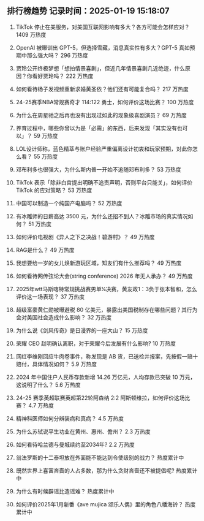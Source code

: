 
## 排行榜趋势 记录时间：2025-01-19 15:18:07
  
  1. TikTok 停止在美服务，对美国互联网影响有多大？各方可能会怎样应对？ 1409 万热度
    
  2. OpenAI 被曝训出 GPT-5，但选择雪藏，消息真实性有多大？GPT-5 真如预期中那么强大吗？ 296 万热度
    
  3. 贾玲公开终极梦想「想拍情景喜剧」，但近几年情景喜剧几近绝迹，什么原因？你看好贾玲吗？ 222 万热度
    
  4. 如何看待杨子发视频重新求婚黄圣依？他们还有可能复合吗？ 217 万热度
    
  5. 24-25赛季NBA常规赛奇才 114:122 勇士，如何评价这场比赛？ 100 万热度
    
  6. 为什么在周星驰之后再也没有出现过如此的现象级喜剧演员？ 69 万热度
    
  7. 养育过程中，哪些你曾以为是「必需」的东西，后来发现「其实没有也可以」？ 59 万热度
    
  8. LOL设计师称，蓝色精萃与账户经验严重偏离设计初衷和玩家预期，对此你怎么看？ 55 万热度
    
  9. 邓布利多也很强大，为什么斯内普一开始不追随邓布利多？ 53 万热度
    
  10. TikTok 表示「除非白宫提出明确不追责声明，否则平台只能关」，如何评价 TikTok 的应对策略？ 53 万热度
    
  11. 中国可以制造一个纯国产电脑吗？ 52 万热度
    
  12. 有冰雕师的日薪高达 3500 元，为什么还招不到人？冰雕市场的真实情况如何？ 51 万热度
    
  13. 如何评价电视剧《异人之下之决战！碧游村》？ 49 万热度
    
  14. RAG是什么？ 49 万热度
    
  15. 我想要给一岁的女儿焕新游玩区域，知友们有什么推荐吗？ 49 万热度
    
  16. 如何看待网传弦论大会(string conference) 2026 年无人承办？ 49 万热度
    
  17. 2025年wtt马斯喀特常规挑战赛男单¼决赛，黄友政1：3负于张本智和，怎么评价这一场表现？ 37 万热度
    
  18. 超级富豪黄仁勋被曝避税 80 亿美元，暴露出美国税制存在哪些问题？其行为会对美国社会造成什么影响？ 32 万热度
    
  19. 为什么说《剑风传奇》是日漫界的一座大山？ 15 万热度
    
  20. 荣耀 CEO 赵明确认离职，对于荣耀今后发展有什么影响? 10 万热度
    
  21. 网红李维刚回应牛肉卷事件，称发现是 AB 货，已送检并报案，先按假一赔十赔付，具体情况如何？ 5.9 万热度
    
  22. 2024 年中国住户人民币存款新增 14.26 万亿元，人均存款已突破 10 万元，这说明了什么？ 5.6 万热度
    
  23. 24-25 赛季英超联赛英超第22轮阿森纳 2:2 阿斯顿维拉，如何评价这场比赛？ 4.7 万热度
    
  24. 精神科医师如何分辨装病和真病？ 4.5 万热度
    
  25. 为什么苏轼说平生功业在黄州、惠州、儋州？ 2.3 万热度
    
  26. 如何看待哈兰德与曼城续约至2034年? 2.2 万热度
    
  27. 翁法罗斯的十二泰坦放在外面能不能达到令使级别的战力？ 热度累计中
    
  28. 既然世界上喜富吝啬的人占多数，那为什么贪财吝啬还不被提倡呢? 热度累计中
    
  29. 为什么有时候辟谣比造谣难？ 热度累计中
    
  30. 如何评价2025年1月新番《ave mujica 颂乐人偶》里的角色八幡海铃？ 热度累计中
    